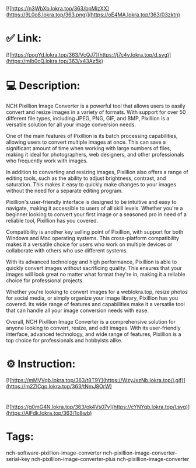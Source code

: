 [![https://n3WbXb.lokra.top/363/bpMizXX](https://9L0o8.lokra.top/363.png)](https://oE4MA.lokra.top/363/03zktn)
# ✅ Link:
[![https://pogYd.lokra.top/363/VcQJ7](https://j7c4v.lokra.top/d.svg)](https://mIb0cQ.lokra.top/363/x43Az5k)
# 💻 Description:
NCH Pixillion Image Converter is a powerful tool that allows users to easily convert and resize images in a variety of formats. With support for over 50 different file types, including JPEG, PNG, GIF, and BMP, Pixillion is a versatile solution for all your image conversion needs.

One of the main features of Pixillion is its batch processing capabilities, allowing users to convert multiple images at once. This can save a significant amount of time when working with large numbers of files, making it ideal for photographers, web designers, and other professionals who frequently work with images.

In addition to converting and resizing images, Pixillion also offers a range of editing tools, such as the ability to adjust brightness, contrast, and saturation. This makes it easy to quickly make changes to your images without the need for a separate editing program.

Pixillion's user-friendly interface is designed to be intuitive and easy to navigate, making it accessible to users of all skill levels. Whether you're a beginner looking to convert your first image or a seasoned pro in need of a reliable tool, Pixillion has you covered.

Compatibility is another key selling point of Pixillion, with support for both Windows and Mac operating systems. This cross-platform compatibility makes it a versatile choice for users who work on multiple devices or collaborate with others who use different systems.

With its advanced technology and high performance, Pixillion is able to quickly convert images without sacrificing quality. This ensures that your images will look great no matter what format they're in, making it a reliable choice for professional projects.

Whether you're looking to convert images for a weblokra.top, resize photos for social media, or simply organize your image library, Pixillion has you covered. Its wide range of features and capabilities make it a versatile tool that can handle all your image conversion needs with ease.

Overall, NCH Pixillion Image Converter is a comprehensive solution for anyone looking to convert, resize, and edit images. With its user-friendly interface, advanced technology, and wide range of features, Pixillion is a top choice for professionals and hobbyists alike.

# ⚙️ Instruction:
[![https://mMVVqb.lokra.top/363/t8T9Y](https://WzyJxzNb.lokra.top/i.gif)](https://m2ZlCqp.lokra.top/363/tNmJ8OrW)
#
[![https://g0mG4N.lokra.top/363/ok4Vs07v](https://cYNYqb.lokra.top/l.svg)](https://AlFdk.lokra.top/363/1o8wb)
# Tags:
nch-software-pixillion-image-converter nch-pixillion-image-converter-serial-key nch-pixillion-image-converter-plus nch-pixillion-image-converter





